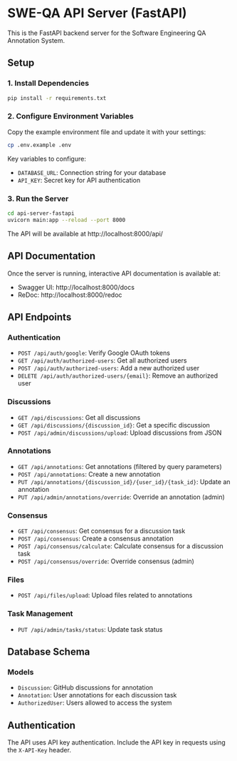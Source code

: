 
# SWE-QA API Server (FastAPI)

This is the FastAPI backend server for the Software Engineering QA Annotation System.

## Setup

### 1. Install Dependencies

```bash
pip install -r requirements.txt
```

### 2. Configure Environment Variables

Copy the example environment file and update it with your settings:

```bash
cp .env.example .env
```

Key variables to configure:

- `DATABASE_URL`: Connection string for your database
- `API_KEY`: Secret key for API authentication

### 3. Run the Server

```bash
cd api-server-fastapi
uvicorn main:app --reload --port 8000
```

The API will be available at http://localhost:8000/api/

## API Documentation

Once the server is running, interactive API documentation is available at:
- Swagger UI: http://localhost:8000/docs
- ReDoc: http://localhost:8000/redoc

## API Endpoints

### Authentication

- `POST /api/auth/google`: Verify Google OAuth tokens
- `GET /api/auth/authorized-users`: Get all authorized users
- `POST /api/auth/authorized-users`: Add a new authorized user
- `DELETE /api/auth/authorized-users/{email}`: Remove an authorized user

### Discussions

- `GET /api/discussions`: Get all discussions
- `GET /api/discussions/{discussion_id}`: Get a specific discussion
- `POST /api/admin/discussions/upload`: Upload discussions from JSON

### Annotations

- `GET /api/annotations`: Get annotations (filtered by query parameters)
- `POST /api/annotations`: Create a new annotation
- `PUT /api/annotations/{discussion_id}/{user_id}/{task_id}`: Update an annotation
- `PUT /api/admin/annotations/override`: Override an annotation (admin)

### Consensus

- `GET /api/consensus`: Get consensus for a discussion task
- `POST /api/consensus`: Create a consensus annotation
- `POST /api/consensus/calculate`: Calculate consensus for a discussion task
- `POST /api/consensus/override`: Override consensus (admin)

### Files

- `POST /api/files/upload`: Upload files related to annotations

### Task Management

- `PUT /api/admin/tasks/status`: Update task status

## Database Schema

### Models

- `Discussion`: GitHub discussions for annotation
- `Annotation`: User annotations for each discussion task
- `AuthorizedUser`: Users allowed to access the system

## Authentication

The API uses API key authentication. Include the API key in requests using the `X-API-Key` header.

